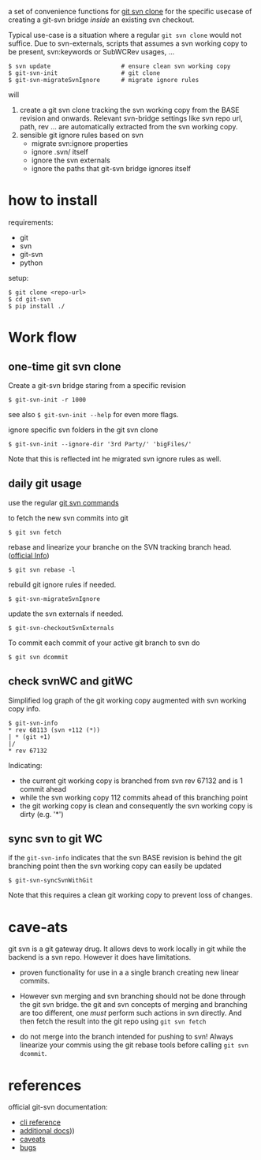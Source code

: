 a set of convenience functions for  [git svn clone](https://git-scm.com/docs/git-svn)
for the specific usecase of creating a git-svn bridge *inside* an existing svn checkout.

Typical use-case is a situation where a regular `git svn clone` would not suffice.
Due to svn-externals, scripts that assumes a svn working copy to be present,
svn:keywords or SubWCRev usages, ...

```
$ svn update                    # ensure clean svn working copy
$ git-svn-init                  # git clone
$ git-svn-migrateSvnIgnore      # migrate ignore rules
```

will 
1. create a git svn clone tracking the svn working copy from the BASE revision and onwards.
Relevant svn-bridge settings  like svn repo url, path, rev ... are automatically extracted from the svn working copy.
1. sensible git ignore rules based on svn
   * migrate svn:ignore properties
   * ignore .svn/ itself
   * ignore the svn externals
   * ignore the paths that git-svn bridge ignores itself



# how to install

requirements:
* git
* svn
* git-svn
* python

setup:
```
$ git clone <repo-url> 
$ cd git-svn
$ pip install ./
```

# Work flow


## one-time git svn clone

Create a git-svn bridge staring from a specific revision
```
$ git-svn-init -r 1000
```
see also `$ git-svn-init --help` for even more flags.

ignore specific svn folders in the git svn clone
```
$ git-svn-init --ignore-dir '3rd Party/' 'bigFiles/'
```
Note that this is reflected int he migrated svn ignore rules as well.

## daily git usage

use the regular [git svn commands](https://git-scm.com/docs/git-svn)

to fetch the new svn commits into git

```
$ git svn fetch
```

rebase and linearize your branche on the SVN tracking branch head.
([official Info](https://git-scm.com/docs/git-svn#_rebase_vs_pull_merge))
```
$ git svn rebase -l
```


rebuild git ignore rules if needed.
```
$ git-svn-migrateSvnIgnore
```

update the svn externals if needed.
```
$ git-svn-checkoutSvnExternals
```

To commit each commit of your active git branch to svn do
```
$ git svn dcommit
```
## check svnWC and gitWC 

Simplified log graph of the git working copy augmented with svn working copy info.
```
$ git-svn-info
* rev 68113 (svn +112 (*))
| * (git +1)
|/
* rev 67132
```
Indicating:
* the current git working copy is branched from svn rev 67132 and is 1 commit ahead
* while the svn working copy 112 commits ahead of this branching point
* the git working copy is clean and consequently the svn working copy is dirty (e.g. '*')

 
## sync svn to git WC
if the `git-svn-info` indicates that the svn BASE revision is behind the git branching point
then the svn working copy can easily be updated

```
$ git-svn-syncSvnWithGit
```

Note that this requires a clean git working copy to prevent loss of changes.

# cave-ats
git svn is a git gateway drug. It allows devs to work locally in git while the backend is a svn repo. However it does have limitations.

* proven functionality for use in a a single branch creating new linear commits.

* However svn merging and svn branching should not be done through the git svn bridge. the git and svn concepts of merging and branching are too different, one *must* perform such actions in svn directly. And then fetch the result into the git repo using `git svn fetch`

* do not merge into the branch intended for pushing to svn! Always linearize your commis using the git rebase tools before calling `git svn dcommit`.

# references
official git-svn documentation:
* [cli reference](https://git-scm.com/docs/git-svn)
* [additional docs](https://git-scm.com/docs/git-svn#_rebase_vs_pull_merge)))
* [caveats](https://git-scm.com/docs/git-svn#_caveats)
* [bugs](https://git-scm.com/docs/git-svn#_bugs)




